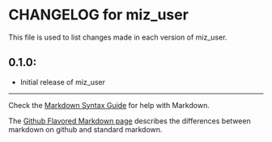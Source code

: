 # CHANGELOG for miz_user

This file is used to list changes made in each version of miz_user.

## 0.1.0:

* Initial release of miz_user

- - -
Check the [Markdown Syntax Guide](http://daringfireball.net/projects/markdown/syntax) for help with Markdown.

The [Github Flavored Markdown page](http://github.github.com/github-flavored-markdown/) describes the differences between markdown on github and standard markdown.
